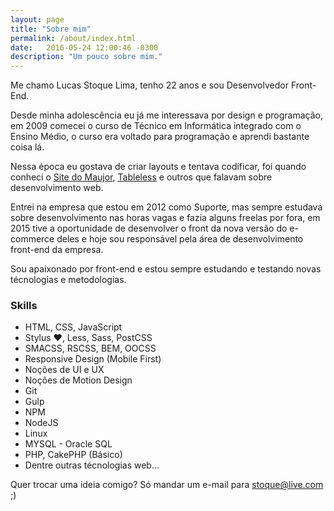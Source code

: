 ```yaml
---
layout: page
title: "Sobre mim"
permalink: /about/index.html
date:   2016-05-24 12:00:46 -0300
description: "Um pouco sobre mim."
---
```


Me chamo Lucas Stoque Lima, tenho 22 anos e sou Desenvolvedor Front-End.

Desde minha adolescência eu já me interessava por design e programação, em 2009 comecei o curso de Técnico em Informática integrado com o Ensino Médio, o curso era voltado para programação e aprendi bastante coisa lá.

Nessa época eu gostava de criar layouts e tentava codificar, foi quando conheci o [Site do Maujor](http://www.maujor.com/), [Tableless](http://tableless.com.br/) e outros que falavam sobre desenvolvimento web.

Entrei na empresa que estou em 2012 como Suporte, mas sempre estudava sobre desenvolvimento nas horas vagas e fazia alguns freelas por fora, em 2015 tive a oportunidade de desenvolver o front da nova versão do e-commerce deles e hoje sou responsável pela área de desenvolvimento front-end da empresa.

Sou apaixonado por front-end e estou sempre estudando e testando novas técnologias e metodologias.

### Skills
* HTML, CSS, JavaScript
* Stylus ❤, Less, Sass, PostCSS
* SMACSS, RSCSS, BEM, OOCSS
* Responsive Design (Mobile First)
* Noções de UI e UX
* Noções de Motion Design
* Git
* Gulp
* NPM
* NodeJS
* Linux
* MYSQL - Oracle SQL
* PHP, CakePHP (Básico)
* Dentre outras técnologias web...

Quer trocar uma ideia comigo? Só mandar um e-mail para [stoque@live.com](mailto:stoque@live.com) ;)
